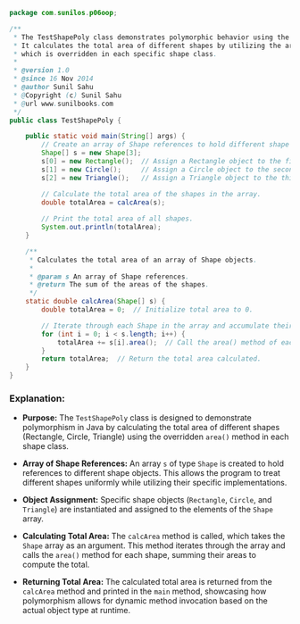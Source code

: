 
```java
package com.sunilos.p06oop;

/**
 * The TestShapePoly class demonstrates polymorphic behavior using the Shape class.
 * It calculates the total area of different shapes by utilizing the area() method,
 * which is overridden in each specific shape class.
 * 
 * @version 1.0
 * @since 16 Nov 2014
 * @author Sunil Sahu
 * @Copyright (c) Sunil Sahu
 * @url www.sunilbooks.com
 */
public class TestShapePoly {

    public static void main(String[] args) {
        // Create an array of Shape references to hold different shape objects.
        Shape[] s = new Shape[3];
        s[0] = new Rectangle();  // Assign a Rectangle object to the first index.
        s[1] = new Circle();     // Assign a Circle object to the second index.
        s[2] = new Triangle();   // Assign a Triangle object to the third index.

        // Calculate the total area of the shapes in the array.
        double totalArea = calcArea(s);
        
        // Print the total area of all shapes.
        System.out.println(totalArea);
    }

    /**
     * Calculates the total area of an array of Shape objects.
     * 
     * @param s An array of Shape references.
     * @return The sum of the areas of the shapes.
     */
    static double calcArea(Shape[] s) {
        double totalArea = 0;  // Initialize total area to 0.

        // Iterate through each Shape in the array and accumulate their areas.
        for (int i = 0; i < s.length; i++) {
            totalArea += s[i].area();  // Call the area() method of each shape.
        }
        return totalArea;  // Return the total area calculated.
    }
}
```

### Explanation:

- **Purpose:** The `TestShapePoly` class is designed to demonstrate polymorphism in Java by calculating the total area of different shapes (Rectangle, Circle, Triangle) using the overridden `area()` method in each shape class.

- **Array of Shape References:** An array `s` of type `Shape` is created to hold references to different shape objects. This allows the program to treat different shapes uniformly while utilizing their specific implementations.

- **Object Assignment:** Specific shape objects (`Rectangle`, `Circle`, and `Triangle`) are instantiated and assigned to the elements of the `Shape` array.

- **Calculating Total Area:** The `calcArea` method is called, which takes the `Shape` array as an argument. This method iterates through the array and calls the `area()` method for each shape, summing their areas to compute the total.

- **Returning Total Area:** The calculated total area is returned from the `calcArea` method and printed in the `main` method, showcasing how polymorphism allows for dynamic method invocation based on the actual object type at runtime.

